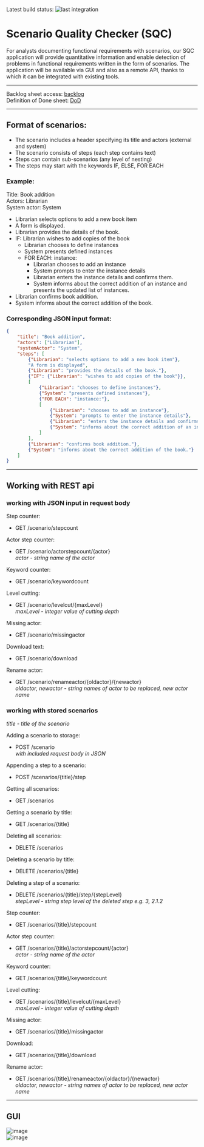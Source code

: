 Latest build status: 
![last integration](https://github.com/Gho-Ost/scenario-quality-checker/actions/workflows/integration.yml/badge.svg)

# Scenario Quality Checker (SQC)

For analysts documenting functional requirements with scenarios, our SQC application will provide quantitative information and enable detection of problems in functional requirements written in the form of scenarios. The application will be available via GUI and also as a remote API, thanks to which it can be integrated with existing tools.

---

Backlog sheet access: [backlog](https://docs.google.com/spreadsheets/d/10xPEoCOPM9XNCSuVxjXvBpm4q6dU80llhul9FbcC-B8/edit?usp=sharing)<br>
Definition of Done sheet: [DoD](https://docs.google.com/spreadsheets/d/1tAZz23FwqmvO13xXP5R6w4fjLJbzPUflcsjcx2UOEy8/edit?usp=sharing)

---

## Format of scenarios:
- The scenario includes a header specifying its title and actors (external and system)
- The scenario consists of steps (each step contains text)
- Steps can contain sub-scenarios (any level of nesting)
- The steps may start with the keywords IF, ELSE, FOR EACH

### Example:<br>
Title: Book addition<br>
Actors:  Librarian<br>
System actor: System<br>

- Librarian selects options to add a new book item
- A form is displayed.
- Librarian provides the details of the book.
- IF: Librarian wishes to add copies of the book
    - Librarian chooses to define instances
    - System presents defined instances
    - FOR EACH: instance:
        - Librarian chooses to add an instance
        - System prompts to enter the instance details
        - Librarian enters the instance details and confirms them.
        - System informs about the correct addition of an instance and presents the updated list of instances.
- Librarian confirms book addition.
- System informs about the correct addition of the book.

### Corresponding JSON input format:<br>
```json
{
	"title": "Book addition",
	"actors": ["Librarian"],
	"systemActor": "System",
	"steps": [
		{"Librarian": "selects options to add a new book item"},
		"A form is displayed",
		{"Librarian": "provides the details of the book."},
		{"IF": {"Librarian": "wishes to add copies of the book"}},
		[
			{"Librarian": "chooses to define instances"},
			{"System": "presents defined instances"},
			{"FOR EACH": "instance:"},
			[
				{"Librarian": "chooses to add an instance"},
				{"System": "prompts to enter the instance details"},
				{"Librarian": "enters the instance details and confirms them."},
				{"System": "informs about the correct addition of an instance and presents the updated list of instances."}
			]
		],
		{"Librarian": "confirms book addition."},
		{"System": "informs about the correct addition of the book."}
	]
}
```

---

## Working with REST api

### working with JSON input in request body

Step counter:
- GET /scenario/stepcount

Actor step counter:
- GET /scenario/actorstepcount/{actor}<br>
*actor - string name of the actor*

Keyword counter:
- GET /scenario/keywordcount

Level cutting:
- GET /scenario/levelcut/{maxLevel} <br>
*maxLevel - integer value of cutting depth*

Missing actor:
- GET /scenario/missingactor

Download text:
- GET /scenario/download

Rename actor:
- GET /scenario/renameactor/{oldactor}/{newactor} <br>
*oldactor, newactor - string names of actor to be replaced, new actor name*

### working with stored scenarios
*title - title of the scenario*

Adding a scenario to storage:
- POST /scenario <br>
*with included request body in JSON*

Appending a step to a scenario:
- POST /scenarios/{title}/step

Getting all scenarios:
- GET /scenarios

Getting a scenario by title:
- GET /scenarios/{title}

Deleting all scenarios:
- DELETE /scenarios

Deleting a scenario by title:
- DELETE /scenarios/{title}

Deleting a step of a scenario:
- DELETE /scenarios/{title}/step/{stepLevel}<br>
*stepLevel - string step level of the deleted step e.g. 3, 2.1.2*

Step counter:
- GET /scenarios/{title}/stepcount

Actor step counter:
- GET /scenarios/{title}/actorstepcount/{actor}<br>
*actor - string name of the actor*

Keyword counter:
- GET /scenarios/{title}/keywordcount

Level cutting:
- GET /scenarios/{title}/levelcut/{maxLevel} <br>
*maxLevel - integer value of cutting depth*

Missing actor:
- GET /scenarios/{title}/missingactor

Download:
- GET /scenarios/{title}/download

Rename actor:
- GET /scenarios/{title}/renameactor/{oldactor}/{newactor} <br>
*oldactor, newactor - string names of actor to be replaced, new actor name*

---

## GUI
![image](https://user-images.githubusercontent.com/100212265/236026976-83f690f6-0a5e-4752-9946-9b9c36d27ae0.png)<br>
![image](https://user-images.githubusercontent.com/100212265/236027170-c375d044-3982-4776-a094-7b2d7337b419.png)
